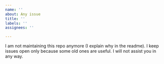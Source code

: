 ```yaml
---
name: ''
about: Any issue
title: ''
labels: ''
assignees: ''

---
```


I am not maintaining this repo anymore (I explain why in the readme).
I keep issues open only because some old ones are useful.
I will not assist you in any way.
